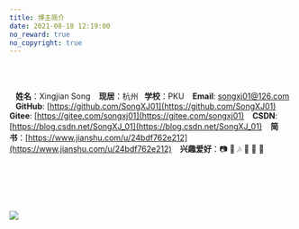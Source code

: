 ```yaml
---
title: 博主简介
date: 2021-08-18 12:19:00
no_reward: true
no_copyright: true
---
```


<br/><br/>

  <i class="fas fa-user"></i> &ensp; **姓名**：Xingjian Song
  <i class="fas fa-map-marker-alt"></i> &ensp; **现居**：杭州
  <i class="fas fa-graduation-cap"></i>&ensp;**学校**：PKU
  <i class="fas fa-envelope"></i> &ensp;  **Email**: songxj01@126.com 
  <i class="fab fa-github"></i>  &ensp;  **GitHub**: [https://github.com/SongXJ01](https://github.com/SongXJ01)
  <i class="fab fa-git-alt"></i>  &ensp; **Gitee**: [https://gitee.com/songxj01](https://gitee.com/songxj01)
  <i class="fab fa-blogger-b"></i>  &ensp; **CSDN**: [https://blog.csdn.net/SongXJ_01](https://blog.csdn.net/SongXJ_01)
  <i class="fas fa-book"></i>  &ensp; **简书**：[https://www.jianshu.com/u/24bdf762e212](https://www.jianshu.com/u/24bdf762e212)
  <i class="fab fa-gratipay"></i>  &ensp; **兴趣爱好**：📷 🏸 🎶 🎸 🏐 🎿


<br/><br/><br/><br/>

![](/SongXJ01/images/photos/sxj/2.png)

<br/><br/><br/><br/>


<!-- 引入图标库 -->
<head> 
    <script defer src="https://use.fontawesome.com/releases/v5.15.4/js/all.js"></script> 
    <script defer src="https://use.fontawesome.com/releases/v5.0.13/js/v4-shims.js"></script> 
</head> 
<link rel="stylesheet" href="https://use.fontawesome.com/releases/v5.15.4/css/all.css">

